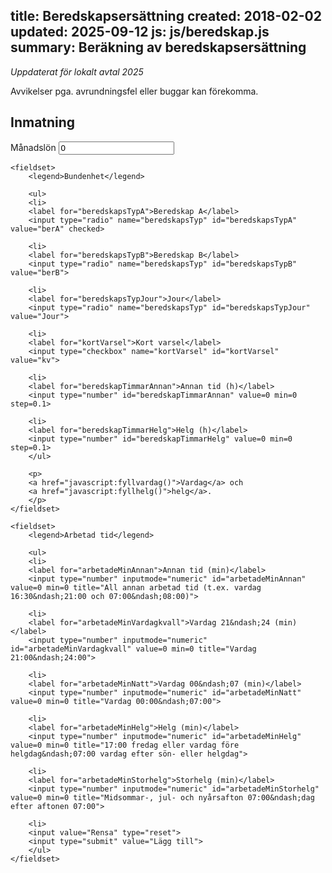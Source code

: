 title: Beredskapsersättning
created: 2018-02-02
updated: 2025-09-12
js: js/beredskap.js
summary: Beräkning av beredskapsersättning
---
<script>
var fyllvardag = function() {
    document.getElementById("beredskapTimmarAnnan").value = 15.5;
    document.getElementById("beredskapTimmarHelg").value = 0.0;
}

var fyllhelg = function() {
    document.getElementById("beredskapTimmarAnnan").value = 1.5;
    document.getElementById("beredskapTimmarHelg").value = 62;
};
</script>

*Uppdaterat för lokalt avtal 2025*

Avvikelser pga. avrundningsfel eller buggar kan förekomma.


## Inmatning

<!-- moved outside of form to avoid resetting -->
<label for="manadslon">Månadslön</label>
<input type="number" inputmode="numeric" id="manadslon" value=0 min=0 required onchange="updateTables()">

<form id="calc" action="javascript:addOnCall()">

    <fieldset>
        <legend>Bundenhet</legend>

        <ul>
        <li>
        <label for="beredskapsTypA">Beredskap A</label>
        <input type="radio" name="beredskapsTyp" id="beredskapsTypA" value="berA" checked>

        <li>
        <label for="beredskapsTypB">Beredskap B</label>
        <input type="radio" name="beredskapsTyp" id="beredskapsTypB" value="berB">

        <li>
        <label for="beredskapsTypJour">Jour</label>
        <input type="radio" name="beredskapsTyp" id="beredskapsTypJour" value="Jour">

        <li>
        <label for="kortVarsel">Kort varsel</label>
        <input type="checkbox" name="kortVarsel" id="kortVarsel" value="kv">

        <li>
        <label for="beredskapTimmarAnnan">Annan tid (h)</label>
        <input type="number" id="beredskapTimmarAnnan" value=0 min=0 step=0.1>

        <li>
        <label for="beredskapTimmarHelg">Helg (h)</label>
        <input type="number" id="beredskapTimmarHelg" value=0 min=0 step=0.1>
        </ul>

        <p>
        <a href="javascript:fyllvardag()">Vardag</a> och
        <a href="javascript:fyllhelg()">helg</a>.
        </p>
    </fieldset>

    <fieldset>
        <legend>Arbetad tid</legend>

        <ul>
        <li>
        <label for="arbetadeMinAnnan">Annan tid (min)</label>
        <input type="number" inputmode="numeric" id="arbetadeMinAnnan" value=0 min=0 title="All annan arbetad tid (t.ex. vardag 16:30&ndash;21:00 och 07:00&ndash;08:00)">

        <li>
        <label for="arbetadeMinVardagkvall">Vardag 21&ndash;24 (min)</label>
        <input type="number" inputmode="numeric" id="arbetadeMinVardagkvall" value=0 min=0 title="Vardag 21:00&ndash;24:00">

        <li>
        <label for="arbetadeMinNatt">Vardag 00&ndash;07 (min)</label>
        <input type="number" inputmode="numeric" id="arbetadeMinNatt" value=0 min=0 title="Vardag 00:00&ndash;07:00">

        <li>
        <label for="arbetadeMinHelg">Helg (min)</label>
        <input type="number" inputmode="numeric" id="arbetadeMinHelg" value=0 min=0 title="17:00 fredag eller vardag före helgdag&ndash;07:00 vardag efter sön- eller helgdag">

        <li>
        <label for="arbetadeMinStorhelg">Storhelg (min)</label>
        <input type="number" inputmode="numeric" id="arbetadeMinStorhelg" value=0 min=0 title="Midsommar-, jul- och nyårsafton 07:00&ndash;dag efter aftonen 07:00">

        <li>
        <input value="Rensa" type="reset">
        <input type="submit" value="Lägg till">
        </ul>
    </fieldset>

</form>

<div id="tabell">
</div>
